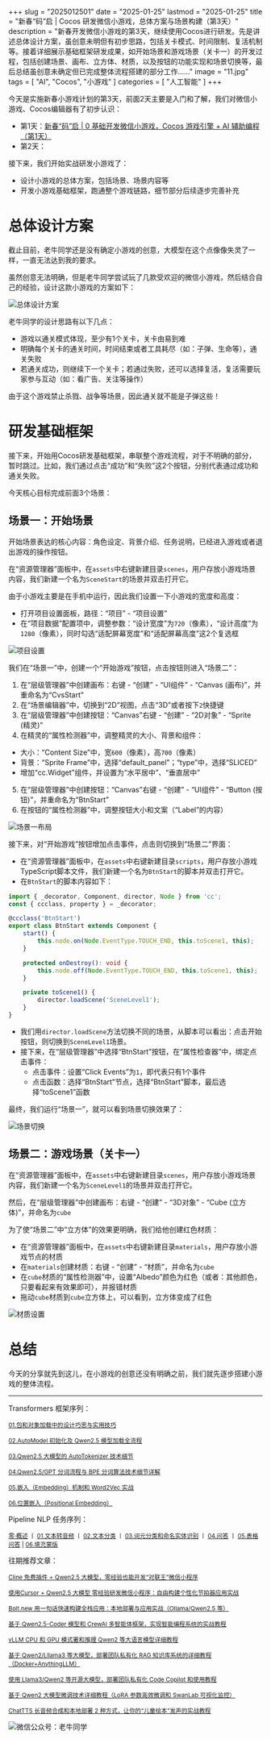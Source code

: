 +++
slug = "2025012501"
date = "2025-01-25"
lastmod = "2025-01-25"
title = "新春“码”启 | Cocos 研发微信小游戏，总体方案与场景构建（第3天）"
description = "新春开发微信小游戏的第3天，继续使用Cocos进行研发。先是讲述总体设计方案，虽创意未明但有初步思路，包括关卡模式、时间限制、复活机制等。接着详细展示基础框架研发成果，如开始场景和游戏场景（关卡一）的开发过程，包括创建场景、画布、立方体、材质，以及按钮的功能实现和场景切换等，最后总结虽创意未确定但已完成整体流程搭建的部分工作……"
image = "11.jpg"
tags = [ "AI", "Cocos", "小游戏" ]
categories = [ "人工智能" ]
+++

今天是实施新春小游戏计划的第3天，前面2天主要是入门和了解，我们对微信小游戏、Cocos编辑器有了初步认识：

+ 第1天：[新春“码”启 | 0 基础开发微信小游戏，Cocos 游戏引擎 + AI 辅助编程（第1天）](https://mp.weixin.qq.com/s/TlgNKvGYMuGMmU0dIBPn4A)
+ 第2天：

接下来，我们开始实战研发小游戏了：

+ 设计小游戏的总体方案，包括场景、场景内容等
+ 开发小游戏基础框架，跑通整个游戏链路，细节部分后续逐步完善补充

# 总体设计方案

截止目前，老牛同学还是没有确定小游戏的创意，大模型在这个点像像失灵了一样，一直无法达到我的要求。

虽然创意无法明确，但是老牛同学尝试玩了几款受欢迎的微信小游戏，然后结合自己的经验，设计这款小游戏的方案如下：

![总体设计方案](11.jpg)

老牛同学的设计思路有以下几点：

+ 游戏以通关模式体现，至少有1个关卡，关卡由易到难
+ 明确每个关卡的通关时间，时间结束或者工具耗尽（如：子弹、生命等），通关失败
+ 若通关成功，则继续下一个关卡；若通过失败，还可以选择复活，复活需要玩家参与互动（如：看广告、关注等操作）

由于这个游戏禁止杀戮、战争等场景，因此通关就不能是子弹这些！

# 研发基础框架

接下来，开始用Cocos研发基础框架，串联整个游戏流程，对于不明确的部分，暂时跳过。比如，我们通过点击“成功”和“失败”这2个按钮，分别代表通过成功和通关失败。

今天核心目标完成前面3个场景：

## 场景一：开始场景

开始场景表达的核心内容：角色设定、背景介绍、任务说明，已经进入游戏或者退出游戏的操作按钮。

在“资源管理器”面板中，在`assets`中右键新建目录`scenes`，用户存放小游戏场景内容，我们新建一个名为`SceneStart`的场景并双击打开它。

由于小游戏主要是在手机中运行，因此我们设置一下小游戏的宽度和高度：

+ 打开项目设置面板，路径：“项目” - “项目设置”
+ 在“项目数据”配置项中，调整参数：“设计宽度”为`720`（像素），“设计高度”为`1280`（像素），同时勾选“适配屏幕宽度”和“适配屏幕高度”这2个复选框

![项目设置](21.jpg)

我们在“场景一”中，创建一个“开始游戏”按钮，点击按钮则进入“场景二”：

1. 在“层级管理器”中创建画布：右键 - “创建” - “UI组件” - “Canvas (画布)”，并重命名为“CvsStart”
2. 在“场景编辑器”中，切换到“2D”视图，点击“3D”或者按下`2`快捷键
3. 在“层级管理器”中创建按钮：“Canvas”右键 - “创建” - “2D对象” - “Sprite (精灵)”
4. 在精灵的“属性检测器”中，调整精灵的大小、背景和组件：
  - 大小：“Content Size”中，宽`600`（像素），高`700`（像素）
  - 背景：“Sprite Frame”中，选择“default_panel”；“type”中，选择“SLICED”
  - 增加“cc.Widget”组件，并设置为“水平居中”、“垂直居中”
5. 在“层级管理器”中创建按钮：“Canvas”右键 - “创建” - “UI组件” - “Button (按钮)”，并重命名为“BtnStart”
6. 在按钮的“属性检测器”中，调整按钮大小和文案（“Label”的内容）

![场景一布局](22.jpg)

接下来，对“开始游戏”按钮增加点击事件，点击则切换到“场景二”界面：

+ 在“资源管理器”面板中，在`assets`中右键新建目录`scripts`，用户存放小游戏TypeScript脚本文件，我们新建一个名为`BtnStart`的脚本并双击打开它。
+ 在`BtnStart`的脚本内容如下：

```typescript
import { _decorator, Component, director, Node } from 'cc';
const { ccclass, property } = _decorator;

@ccclass('BtnStart')
export class BtnStart extends Component {
    start() {
        this.node.on(Node.EventType.TOUCH_END, this.toScene1, this);
    }

    protected onDestroy(): void {
        this.node.off(Node.EventType.TOUCH_END, this.toScene1, this);
    }

    private toScene1() {
        director.loadScene('SceneLevel1');
    }
}
```

+ 我们用`director.loadScene`方法切换不同的场景，从脚本可以看出：点击开始按钮，则切换到`SceneLevel1`场景。
+ 接下来，在“层级管理器”中选择“BtnStart”按钮，在“属性检查器”中，绑定点击事件：
  - 点击事件：设置“Click Events”为`1`，即代表只有1个事件
  - 点击函数：选择“BtnStart”节点，选择“BtnStart”脚本，最后选择“toScene1”函数

最终，我们运行“场景一”，就可以看到场景切换效果了：

![场景切换](23.jpg)


## 场景二：游戏场景（关卡一）

在“资源管理器”面板中，在`assets`中右键新建目录`scenes`，用户存放小游戏场景内容，我们新建一个名为`SceneLevel1`的场景并双击打开它。

然后，在“层级管理器”中创建画布：右键 - “创建” - “3D对象” - “Cube (立方体)”，并命名为`cube`

为了使“场景二”中“立方体”的效果更明确，我们给他创建红色材质：

+ 在“资源管理器”面板中，在`assets`中右键新建目录`materials`，用户存放小游戏节点的材质
+ 在`materials`创建材质：右键 - “创建” - “材质”，并命名为`cube`
+ 在`cube`材质的“属性检测器”中，设置“Albedo”颜色为红色（或者：其他颜色，只要看起来有效果即可），并报错材质
+ 拖动`cube`材质到`cube`立方体上，可以看到，立方体变成了红色

![材质设置](31.jpg)

# 总结

今天的分享就先到这儿，在小游戏的创意还没有明确之前，我们就先逐步搭建小游戏的整体流程。

---

Transformers 框架序列：

<small>[01.包和对象加载中的设计巧思与实用技巧](https://mp.weixin.qq.com/s/lAAIfl0YJRNrppp5-Vuusw)</small>

<small>[02.AutoModel 初始化及 Qwen2.5 模型加载全流程](https://mp.weixin.qq.com/s/WIbbrkf1HjVC1CtBNcU8Ow)</small>

<small>[03.Qwen2.5 大模型的 AutoTokenizer 技术细节](https://mp.weixin.qq.com/s/Shg30uUFByM0tKTi0rETfg)</small>

<small>[04.Qwen2.5/GPT 分词流程与 BPE 分词算法技术细节详解](https://mp.weixin.qq.com/s/GnoHXsIYKYFU1Xo4u5sE1w)</small>

<small>[05.嵌入（Embedding）机制和 Word2Vec 实战](https://mp.weixin.qq.com/s/qL9vpmNIM1eO9_lQq7QwlA)</small>

<small>[06.位置嵌入（Positional Embedding）](https://mp.weixin.qq.com/s/B0__TRnlI7zgwn0OhguvXA)</small>

Pipeline NLP 任务序列：

<small>[零·概述](https://mp.weixin.qq.com/s/FR4384AZV2FE2xtweSh9bA) 丨 [01.文本转音频](https://mp.weixin.qq.com/s/uN2BFIOxDFEh4T-W7tsPbg) 丨 [02.文本分类](https://mp.weixin.qq.com/s/9ccEDNfeGNf_Q9pO0Usg2w) 丨 [03.词元分类和命名实体识别](https://mp.weixin.qq.com/s/r2uFCwPZaMeDL_eiQsEmIQ) 丨 [04.问答](https://mp.weixin.qq.com/s/vOLVxRircw5wM1_rCqoAfg) 丨 [05.表格问答](https://mp.weixin.qq.com/s/Q0fWdw3ACVzQFldBScZ2Fw) | [06.填充蒙版](https://mp.weixin.qq.com/s/hMFCgYovHPVFOjOoihaUHw)</small>

往期推荐文章：

<small>[Cline 免费插件 + Qwen2.5 大模型，零经验也能开发“对联王”微信小程序](https://mp.weixin.qq.com/s/F-CUuaZwmqt6X7QkI_IrVA)</small>

<small>[使用Cursor + Qwen2.5 大模型 零经验研发微信小程序：自由构建个性化节拍器应用实战](https://mp.weixin.qq.com/s/vraegr_5AJG7bPo6mBgvbQ)</small>

<small>[Bolt.new 用一句话快速构建全栈应用：本地部署与应用实战（Ollama/Qwen2.5 等）](https://mp.weixin.qq.com/s/Mq8CvZKdpokbj3mK-h_SAQ)</small>

<small>[基于 Qwen2.5-Coder 模型和 CrewAI 多智能体框架，实现智能编程系统的实战教程](https://mp.weixin.qq.com/s/8f3xna9TRmxMDaY_cQhy8Q)</small>

<small>[vLLM CPU 和 GPU 模式署和推理 Qwen2 等大语言模型详细教程](https://mp.weixin.qq.com/s/KM-Z6FtVfaySewRTmvEc6w)</small>

<small>[基于 Qwen2/Lllama3 等大模型，部署团队私有化 RAG 知识库系统的详细教程（Docker+AnythingLLM）](https://mp.weixin.qq.com/s/PpY3k3kReKfQdeOJyrB6aw)</small>

<small>[使用 Llama3/Qwen2 等开源大模型，部署团队私有化 Code Copilot 和使用教程](https://mp.weixin.qq.com/s/vt1EXVWtwm6ltZVYtB4-Tg)</small>

<small>[基于 Qwen2 大模型微调技术详细教程（LoRA 参数高效微调和 SwanLab 可视化监控）](https://mp.weixin.qq.com/s/eq6K8_s9uX459OeUcRPEug)</small>

<small>[ChatTTS 长音频合成和本地部署 2 种方式，让你的“儿童绘本”发声的实战教程](https://mp.weixin.qq.com/s/9ldLuh3YLvx8oWvwnrSGUA)</small>

![微信公众号：老牛同学](https://ntopic.cn/WX-21.png)
